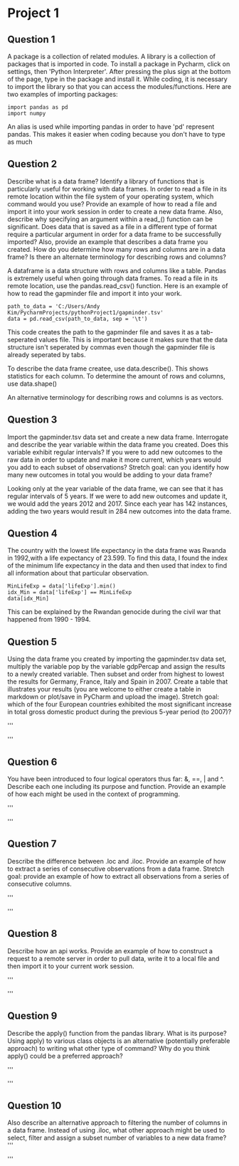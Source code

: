 # Project 1

## Question 1
A package is a collection of related modules. A library is a collection of packages that is imported in code. To install a package in Pycharm, click on settings, then 'Python Interpreter'. After pressing the plus sign at the bottom of the page, type in the package and install it. While coding, it is necessary to import the library so that you can access the modules/functions. Here are two examples of importing packages:
```
import pandas as pd
import numpy
```
An alias is used while importing pandas in order to have 'pd' represent pandas. This makes it easier when coding because you don't have to type as much


## Question 2
Describe what is a data frame? Identify a library of functions that is particularly useful for working with data frames. In order to read a file in its remote location within the file system of your operating system, which command would you use? Provide an example of how to read a file and import it into your work session in order to create a new data frame. Also, describe why specifying an argument within a read_() function can be significant. Does data that is saved as a file in a different type of format require a particular argument in order for a data frame to be successfully imported? Also, provide an example that describes a data frame you created. How do you determine how many rows and columns are in a data frame? Is there an alternate terminology for describing rows and columns?

A dataframe is a data structure with rows and columns like a table. Pandas is extremely useful when going through data frames. To read a file in its remote location, use the pandas.read_csv() function. Here is an example of how to read the gapminder file and import it into your work.
```
path_to_data = 'C:/Users/Andy Kim/PycharmProjects/pythonProject1/gapminder.tsv'
data = pd.read_csv(path_to_data, sep = '\t')
```
This code creates the path to the gapminder file and saves it as a tab-seperated values file. This is important because it makes sure that the data structure isn't seperated by commas even though the gapminder file is already seperated by tabs.

To describe the data frame createe, use data.describe(). This shows statistics for each column.
To determine the amount of rows and columns, use data.shape()

An alternative terminology for describing rows and columns is as vectors.
## Question 3
Import the gapminder.tsv data set and create a new data frame. Interrogate and describe the year variable within the data frame you created. Does this variable exhibit regular intervals? If you were to add new outcomes to the raw data in order to update and make it more current, which years would you add to each subset of observations? Stretch goal: can you identify how many new outcomes in total you would be adding to your data frame?

Looking only at the year variable of the data frame, we can see that it has regular intervals of 5 years. If we were to add new outcomes and update it, we would add the years 2012 and 2017. Since each year has 142 instances, adding the two years would result in 284 new outcomes into the data frame.

## Question 4
The country with the lowest life expectancy in the data frame was Rwanda in 1992,with a life expectancy of 23.599. 
To find this data, I found the index of the minimum life expectancy in the data and then used that index to find all information about that particular observation.
```
MinLifeExp = data['lifeExp'].min()
idx_Min = data['lifeExp'] == MinLifeExp
data[idx_Min]
```
This can be explained by the Rwandan genocide during the civil war that happened from 1990 - 1994.

## Question 5
Using the data frame you created by importing the gapminder.tsv data set, multiply the variable pop by the variable gdpPercap and assign the results to a newly created variable. Then subset and order from highest to lowest the results for Germany, France, Italy and Spain in 2007. Create a table that illustrates your results (you are welcome to either create a table in markdown or plot/save in PyCharm and upload the image). Stretch goal: which of the four European countries exhibited the most significant increase in total gross domestic product during the previous 5-year period (to 2007)?

'''

'''
## Question 6
You have been introduced to four logical operators thus far: &, ==, | and ^. Describe each one including its purpose and function. Provide an example of how each might be used in the context of programming.

'''

'''
## Question 7
Describe the difference between .loc and .iloc. Provide an example of how to extract a series of consecutive observations from a data frame. Stretch goal: provide an example of how to extract all observations from a series of consecutive columns.

'''

'''
## Question 8
Describe how an api works. Provide an example of how to construct a request to a remote server in order to pull data, write it to a local file and then import it to your current work session.

'''

'''
## Question 9
Describe the apply() function from the pandas library. What is its purpose? Using apply) to various class objects is an alternative (potentially preferable approach) to writing what other type of command? Why do you think apply() could be a preferred approach?

'''

'''
## Question 10
Also describe an alternative approach to filtering the number of columns in a data frame. Instead of using .iloc, what other approach might be used to select, filter and assign a subset number of variables to a new data frame?
'''

'''

